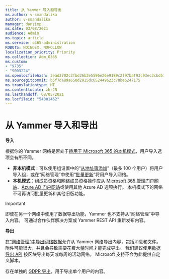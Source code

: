 ```yaml
---
title: 从 Yammer 导入和导出
ms.author: v-smandalika
author: v-smandalika
manager: dansimp
ms.date: 03/08/2021
audience: Admin
ms.topic: article
ms.service: o365-administration
ROBOTS: NOINDEX, NOFOLLOW
localization_priority: Priority
ms.collection: Adm_O365
ms.custom:
- "9735"
- "9003224"
ms.openlocfilehash: 3ead2702c2fbd26b2e5596e26e9189c2f97baf93c93ec3cbd57f15c855b5128e
ms.sourcegitcommit: b5f7da89a650d2915dc652449623c78be6247175
ms.translationtype: HT
ms.contentlocale: zh-CN
ms.lasthandoff: 08/05/2021
ms.locfileid: "54001462"
---
```

# <a name="import-and-export-from-yammer"></a>从 Yammer 导入和导出

**导入**

根据你的 Yammer 网络是否处于[适用于 Microsoft 365 的本机模式](https://docs.microsoft.com/yammer/configure-your-yammer-network/overview-native-mode)，用户导入选项会有所不同。

- **非本机模式**：可以使用组设置中的“[从地址簿添加](https://support.microsoft.com/office/manage-yammer-community-members-75253554-d0f3-4148-b835-e6a9a8a0c294)”（最多 100 个用户）将用户导入组，或在“网络管理”中使用“[批量更新](https://docs.microsoft.com/yammer/manage-yammer-users/add-block-or-remove-users)”将用户导入网络。
- **本机模式**：组成员资格和网络成员资格操作应从 [Microsoft 365 管理门户网站](https://docs.microsoft.com/microsoft-365/admin/add-users)、[Azure AD 门户网站](https://docs.microsoft.com/azure/active-directory/fundamentals/add-users-azure-active-directory)或使用其他 Azure AD 选项执行。 本机模式下的网络不可再访问批量更新和其他旧版功能。

> [!IMPORTANT]
> 即使在另一个网络中使用了数据导出功能，Yammer 也不支持从“网络管理”中导入内容。 可通过合作伙伴解决方案或 Yammer REST API 重新发布内容。

**导出**

[在“网络管理”中导出网络数据](https://docs.microsoft.com/yammer/manage-security-and-compliance/export-yammer-enterprise-data)允许从 Yammer 网络导出内容，包括消息和文件。 附件可能很大，并且会导致需要花费大量时间才能完成导出。 我们建议使用[数据导出 API](https://developer.yammer.com/docs/data-export-api) 按区块导出每天或每周的活动网络。 Microsoft 支持不会为此提供自定义脚本。

存在单独的 [GDPR 导出](https://docs.microsoft.com/yammer/manage-security-and-compliance/gdpr-requests-in-yammer-enterprise)，用于导出单个用户的内容。